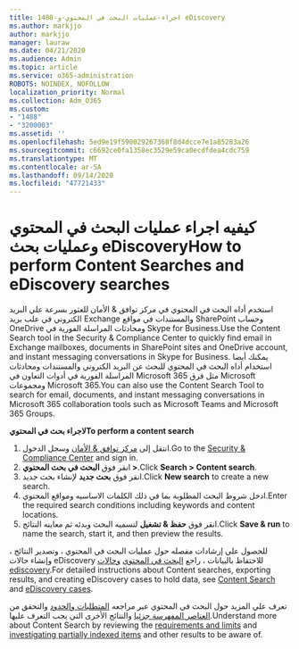 ```yaml
---
title: 1488-اجراء-عمليات البحث في المحتوي-و eDiscovery
ms.author: markjjo
author: markjjo
manager: lauraw
ms.date: 04/21/2020
ms.audience: Admin
ms.topic: article
ms.service: o365-administration
ROBOTS: NOINDEX, NOFOLLOW
localization_priority: Normal
ms.collection: Adm_O365
ms.custom:
- "1488"
- "3200003"
ms.assetid: ''
ms.openlocfilehash: 5ed9e19f590029267368f8d4dcce7e1a85283a26
ms.sourcegitcommit: c6692ce0fa1358ec3529e59ca0ecdfdea4cdc759
ms.translationtype: MT
ms.contentlocale: ar-SA
ms.lasthandoff: 09/14/2020
ms.locfileid: "47721433"
---
```

# <a name="how-to-perform-content-searches-and-ediscovery-searches"></a><span data-ttu-id="496bc-102">كيفيه اجراء عمليات البحث في المحتوي وعمليات بحث eDiscovery</span><span class="sxs-lookup"><span data-stu-id="496bc-102">How to perform Content Searches and eDiscovery searches</span></span>

<span data-ttu-id="496bc-103">استخدم أداه البحث في المحتوي في مركز توافق & الأمان للعثور بسرعة علي البريد الكتروني في علب بريد Exchange والمستندات في مواقع SharePoint وحساب OneDrive ومحادثات المراسلة الفورية في Skype for Business.</span><span class="sxs-lookup"><span data-stu-id="496bc-103">Use the Content Search tool in the Security & Compliance Center to quickly find email in Exchange mailboxes, documents in SharePoint sites and OneDrive account, and instant messaging conversations in Skype for Business.</span></span> <span data-ttu-id="496bc-104">يمكنك أيضا استخدام أداه البحث في المحتوي للبحث عن البريد الكتروني والمستندات ومحادثات المراسلة الفورية في أدوات التعاون في Microsoft 365 مثل فرق Microsoft ومجموعات Microsoft 365.</span><span class="sxs-lookup"><span data-stu-id="496bc-104">You can also use the Content Search Tool to search for email, documents, and instant messaging conversations in Microsoft 365 collaboration tools such as Microsoft Teams and Microsoft 365 Groups.</span></span>

<span data-ttu-id="496bc-105">**لاجراء بحث في المحتوي**</span><span class="sxs-lookup"><span data-stu-id="496bc-105">**To perform a content search**</span></span>

1. <span data-ttu-id="496bc-106">انتقل إلى [مركز توافق & الأمان](https://protection.office.com) وسجل الدخول.</span><span class="sxs-lookup"><span data-stu-id="496bc-106">Go to the [Security & Compliance Center](https://protection.office.com) and sign in.</span></span>
2. <span data-ttu-id="496bc-107">انقر فوق **البحث في بحث المحتوي >**.</span><span class="sxs-lookup"><span data-stu-id="496bc-107">Click **Search > Content search**.</span></span>
3. <span data-ttu-id="496bc-108">انقر فوق **بحث جديد** لإنشاء بحث جديد.</span><span class="sxs-lookup"><span data-stu-id="496bc-108">Click **New search** to create a new search.</span></span>
4. <span data-ttu-id="496bc-109">ادخل شروط البحث المطلوبة بما في ذلك الكلمات الاساسيه ومواقع المحتوي.</span><span class="sxs-lookup"><span data-stu-id="496bc-109">Enter the required search conditions including keywords and content locations.</span></span>  
5. <span data-ttu-id="496bc-110">انقر فوق **حفظ & تشغيل** لتسميه البحث وبدئه ثم معاينه النتائج.</span><span class="sxs-lookup"><span data-stu-id="496bc-110">Click **Save & run** to name the search, start it, and then preview the results.</span></span>

<span data-ttu-id="496bc-111">للحصول علي إرشادات مفصله حول عمليات البحث في المحتوي ، وتصدير النتائج ، وإنشاء حالات eDiscovery للاحتفاظ بالبيانات ، راجع [البحث في المحتوي](https://docs.microsoft.com/microsoft-365/compliance/content-search) [وحالات ediscovery](https://docs.microsoft.com/microsoft-365/compliance/ediscovery-cases).</span><span class="sxs-lookup"><span data-stu-id="496bc-111">For detailed instructions about Content searches, exporting results, and creating eDiscovery cases to hold data, see [Content Search](https://docs.microsoft.com/microsoft-365/compliance/content-search) and [eDiscovery cases](https://docs.microsoft.com/microsoft-365/compliance/ediscovery-cases).</span></span>

<span data-ttu-id="496bc-112">تعرف علي المزيد حول البحث في المحتوي عبر مراجعه [المتطلبات والحدود](https://docs.microsoft.com/microsoft-365/compliance/limits-for-content-search) والتحقق من  [العناصر المفهرسة جزئيا](https://docs.microsoft.com/microsoft-365/compliance/investigating-partially-indexed-items-in-ediscovery) والنتائج الأخرى التي يجب التعرف عليها.</span><span class="sxs-lookup"><span data-stu-id="496bc-112">Understand more about Content Search by reviewing the [requirements and limits](https://docs.microsoft.com/microsoft-365/compliance/limits-for-content-search) and  [investigating partially indexed items](https://docs.microsoft.com/microsoft-365/compliance/investigating-partially-indexed-items-in-ediscovery) and other results to be aware of.</span></span>